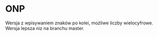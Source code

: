 # ONP

Wersja z wpisywaniem znaków po kolei, możliwe liczby 
wielocyfrowe. Wersja lepsza niz na branchu master.